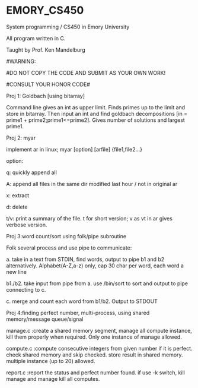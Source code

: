 # EMORY_CS450

System programming / CS450 in Emory University

All program written in C.

Taught by Prof. Ken Mandelburg

#WARNING:

#DO NOT COPY THE CODE AND SUBMIT AS YOUR OWN WORK! 

#CONSULT YOUR HONOR CODE#

Proj 1: Goldbach [using bitarray]

Command line gives an int as upper limit. Finds primes up to the limit and store in bitarray. Then input an int and find goldbach decompositions [in = prime1 + prime2;prime1<=prime2]. Gives number of solutions and largest prime1.


Proj 2: myar

implement ar in linux; myar [option] [arfile] {file1,file2...}

option:

q: quickly append all

A: append all files in the same dir modified last hour / not in original ar

x: extract

d: delete

t/v: print a summary of the file. t for short version; v as vt in ar gives verbose version.

Proj 3:word count/sort using folk/pipe subroutine

Folk several process and use pipe to communicate:

  a. take in a text from STDIN, find words, output to pipe b1 and b2 alternatively. Alphabet(A-Z,a-z) only, cap 30 char per word, each word a new line
  
  b1./b2. take input from pipe from a. use /bin/sort to sort and output to pipe connecting to c.
  
  c. merge and count each word from b1/b2. Output to STDOUT

Proj 4:finding perfect number, multi-process, using shared memory/message queue/signal

  manage.c  :create a shared memory segment, manage all compute instance, kill them properly when required. Only one instance of manage allowed.
  
  compute.c :compute consecutive integers from given number if it is perfect. check shared memory and skip checked. store result in shared memory. multiple instance (up to 20) allowed.
  
  report.c  :report the status and perfect number found. if use -k switch, kill manage and manage kill all computes.


